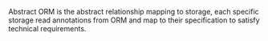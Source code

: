 Abstract ORM is the abstract relationship mapping to storage, each specific storage read annotations from ORM and map to their specification to satisfy technical requirements.
